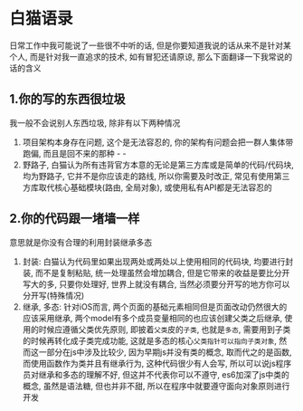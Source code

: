 # 白猫语录

日常工作中我可能说了一些很不中听的话, 但是你要知道我说的话从来不是针对某个人, 而是针对我一直追求的技术, 如有冒犯还请原谅, 那么下面翻译一下我常说的话的含义

## 1.你的写的东西很垃圾

我一般不会说别人东西垃圾, 除非有以下两种情况
1. 项目架构本身存在问题, 这个是无法容忍的, 你的架构有问题会把一群人集体带跑偏, 而且是回不来的那种 - -
2. 野路子, 白猫认为所有违背官方本意的无论是第三方库或是简单的代码/代码块, 均为野路子, 它并不是你应该走的路线, 所以你需要及时改正, 常见有使用第三方库取代核心基础模块(路由, 全局对象), 或使用私有API都是无法容忍的

## 2.你的代码跟一堵墙一样

意思就是你没有合理的利用封装继承多态
1. 封装: 白猫认为代码里如果出现两处或两处以上使用相同的代码块, 均要进行封装, 而不是复制粘贴, 统一处理虽然会增加耦合, 但是它带来的收益是要比分开写大的多, 只要你处理好, 世界上就没有耦合, 当然必须要分开写的地方你可以分开写(特殊情况)
2. 继承, 多态: 针对iOS而言, 两个页面的基础元素相同但是页面改动仍然很大的应该采用继承, 两个model有多个成员变量相同的也应该创建父类之后继承, 使用的时候应遵循父类优先原则, 即披着`父类`皮的`子类`, 也就是`多态`, 需要用到子类的时候再转化成子类完成功能, 这就是多态的核心`父类指针可以指向子类对象`, 然而这一部分在js中涉及比较少, 因为早期js并没有类的概念, 取而代之的是函数, 而使用函数作为类并且有继承行为, 这种代码很少有人会写, 所以可以说js程序员对继承和多态的理解不好, 但这并不代表你可以不遵守, es6加深了js中类的概念, 虽然是语法糖, 但也并非不甜, 所以在程序中就要遵守面向对象原则进行开发
